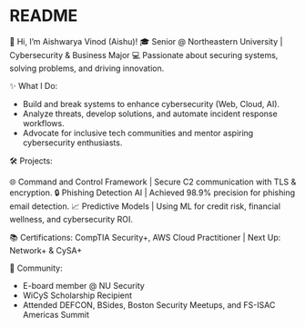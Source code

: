 # README

👋 Hi, I’m Aishwarya Vinod (Aishu)!
🎓 Senior @ Northeastern University | Cybersecurity & Business Major
💻 Passionate about securing systems, solving problems, and driving innovation.

✨ What I Do:

- Build and break systems to enhance cybersecurity (Web, Cloud, AI).
- Analyze threats, develop solutions, and automate incident response workflows.
- Advocate for inclusive tech communities and mentor aspiring cybersecurity enthusiasts.

🛠️ Projects:

🌐 Command and Control Framework | Secure C2 communication with TLS & encryption.
🔒 Phishing Detection AI | Achieved 98.9% precision for phishing email detection.
📈 Predictive Models | Using ML for credit risk, financial wellness, and cybersecurity ROI.

📚 Certifications:
CompTIA Security+, AWS Cloud Practitioner | Next Up: Network+ & CySA+

🌟 Community:
- E-board member @ NU Security
- WiCyS Scholarship Recipient
- Attended DEFCON, BSides, Boston Security Meetups, and FS-ISAC Americas Summit
  

